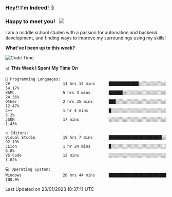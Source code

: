 ### Hey!! I'm Indeed! :) 

### Happy to meet you! &nbsp; ![](https://visitor-badge.glitch.me/badge?page_id=Indeedornot.Indeedornot)

I am a middle school studen with a passion for automation and backend development, and finding ways to improve my surroundings using my skills!

**What've I been up to this week?** 

<!--START_SECTION:waka-->
![Code Time](http://img.shields.io/badge/Code%20Time-872%20hrs%2014%20mins-blue)

📊 **This Week I Spent My Time On** 

```text
💬 Programming Languages: 
C#                       11 hrs 14 mins      █████████████░░░░░░░░░░░░   54.17% 
XAML                     5 hrs 3 mins        ██████░░░░░░░░░░░░░░░░░░░   24.36% 
Other                    2 hrs 35 mins       ███░░░░░░░░░░░░░░░░░░░░░░   12.47% 
C++                      1 hr 4 mins         █░░░░░░░░░░░░░░░░░░░░░░░░   5.2% 
JSON                     17 mins             ░░░░░░░░░░░░░░░░░░░░░░░░░   1.43%

🔥 Editors: 
Visual Studio            19 hrs 7 mins       ███████████████████████░░   92.19% 
CLion                    1 hr 24 mins        █░░░░░░░░░░░░░░░░░░░░░░░░   6.8% 
VS Code                  12 mins             ░░░░░░░░░░░░░░░░░░░░░░░░░   1.02%

💻 Operating System: 
Windows                  20 hrs 44 mins      █████████████████████████   100.0%

```


 Last Updated on 23/01/2023 18:37:11 UTC
<!--END_SECTION:waka-->
